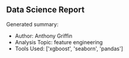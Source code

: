 ## Data Science Report

Generated summary:

- Author: Anthony Griffin
- Analysis Topic: feature engineering
- Tools Used: ['xgboost', 'seaborn', 'pandas']

